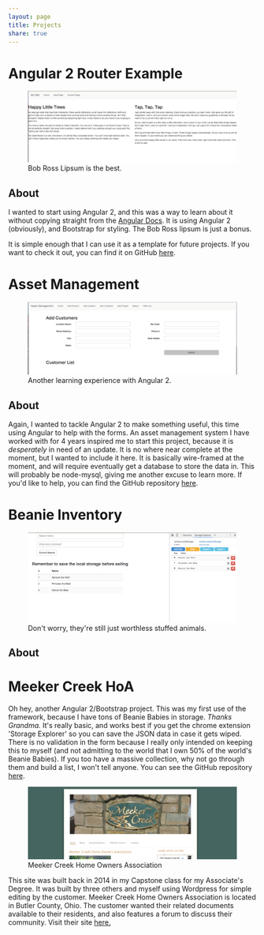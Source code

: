 ```yaml
---
layout: page
title: Projects
share: true
---
```


# Angular 2 Router Example

<figure class="full">
    <img src="/assets/img/routerExample.png" alt="Router Example">
    <figcaption>Bob Ross Lipsum is the best.</figcaption>
</figure>

## About

I wanted to start using Angular 2, and this was a way to learn about it without copying straight from the [Angular Docs](http://www.angular.io).
It is using Angular 2 (obviously), and Bootstrap for styling.  The Bob Ross lipsum is just a bonus.

It is simple enough that I can use it as a template for future projects.  If you want to check it out, you can find it on GitHub [here](https://github.com/jrelwell/Angular2-Router).

# Asset Management

<figure class="full">
    <img src="/assets/img/asset.png" alt="Asset Management System">
    <figcaption>Another learning experience with Angular 2.</figcaption>
</figure>

## About

Again, I wanted to tackle Angular 2 to make something useful, this time using Angular to help with the forms.  An asset management system I have worked with for 4 years inspired me to
start this project, because it is *desperately* in need of an update.  It is no where near complete at the moment, but I wanted to include it
here.  It is basically wire-framed at the moment, and will require eventually get a database to store the data in.  This will probably be
node-mysql, giving me another excuse to learn more.  If you'd like to help, you can find the GitHub repository [here](https://github.com/jrelwell/Asset).

# Beanie Inventory

<figure class="full">
    <img src="/assets/img/beanie.png" alt="Beanie Baby Inventory">
    <figcaption>Don't worry, they're still just worthless stuffed animals.</figcaption>
</figure>

## About

# Meeker Creek HoA

Oh hey, another Angular 2/Bootstrap project.  This was my first use of the framework, because I have tons of Beanie Babies in storage. *Thanks Grandma.*
It's really basic, and works best if you get the chrome extension 'Storage Explorer' so you can save the JSON data in case it gets wiped.  There is no validation
in the form because I really only intended on keeping this to myself (and not admitting to the world that I own 50% of the world's Beanie Babies).  If you too
have a massive collection, why not go through them and build a list, I won't tell anyone.  You can see the GitHub repository [here](https://github.com/jrelwell/beanie).

<figure class="full">
    <img src="/assets/img/mcreek.png" alt="MCreek HOA">
    <figcaption>Meeker Creek Home Owners Association</figcaption>
</figure>

This site was built back in 2014 in my Capstone class for my Associate's Degree.  It was built by three others and myself using Wordpress for simple editing by the customer.
Meeker Creek Home Owners Association is located in Butler County, Ohio.  The customer wanted their related documents available to their residents, and also features a forum 
to discuss their community.  Visit their site [here.](http://www.mcreekhoa.net)